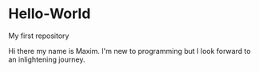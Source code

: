 # Hello-World
My first repository

Hi there my name is Maxim. I'm new to programming but I look forward to an inlightening journey.
